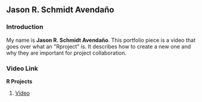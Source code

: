 ## Jason R. Schmidt Avendaño

### Introduction
My name is **Jason R. Schmidt Avendaño**. This portfolio piece is a video that goes over what an "Rproject" is. It describes how to create a new one and why they are important for project collaboration. 

### Video Link
**R Projects** 
1. [Video](https://usfedu-my.sharepoint.com/personal/jasonschmidt_usf_edu/_layouts/15/onedrive.aspx?id=%2Fpersonal%2Fjasonschmidt%5Fusf%5Fedu%2FDocuments%2FRecordings%2FMeeting%20with%20Jason%20Schmidt%2D20220307%5F125645%2DMeeting%20Recording%2Emp4&parent=%2Fpersonal%2Fjasonschmidt%5Fusf%5Fedu%2FDocuments%2FRecordings&ga=1) 
